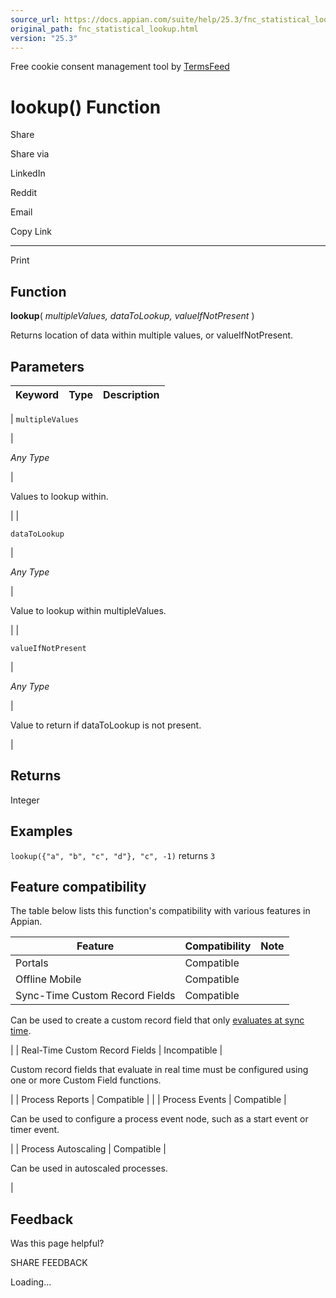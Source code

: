 ```yaml
---
source_url: https://docs.appian.com/suite/help/25.3/fnc_statistical_lookup.html
original_path: fnc_statistical_lookup.html
version: "25.3"
---
```


Free cookie consent management tool by [TermsFeed](https://www.termsfeed.com/)

# lookup() Function

Share

Share via

LinkedIn

Reddit

Email

Copy Link

* * *

Print

## Function

**lookup**( _multipleValues, dataToLookup, valueIfNotPresent_ )

Returns location of data within multiple values, or valueIfNotPresent.

## Parameters

| Keyword | Type | Description |
| --- | --- | --- |
|
`multipleValues`

 |

_Any Type_

 |

Values to lookup within.

 |
|

`dataToLookup`

 |

_Any Type_

 |

Value to lookup within multipleValues.

 |
|

`valueIfNotPresent`

 |

_Any Type_

 |

Value to return if dataToLookup is not present.

 |

## Returns

Integer

## Examples

`lookup({"a", "b", "c", "d"}, "c", -1)` returns `3`

## Feature compatibility

The table below lists this function's compatibility with various features in Appian.

| Feature | Compatibility | Note |
| --- | --- | --- |
| Portals | Compatible |  |
| Offline Mobile | Compatible |  |
| Sync-Time Custom Record Fields | Compatible |
Can be used to create a custom record field that only [evaluates at sync time](custom-record-fields.html#prodlink-sync-time-evaluations).

 |
| Real-Time Custom Record Fields | Incompatible |

Custom record fields that evaluate in real time must be configured using one or more Custom Field functions.

 |
| Process Reports | Compatible |  |
| Process Events | Compatible |

Can be used to configure a process event node, such as a start event or timer event.

 |
| Process Autoscaling | Compatible |

Can be used in autoscaled processes.

 |

## Feedback

Was this page helpful?

SHARE FEEDBACK

Loading...